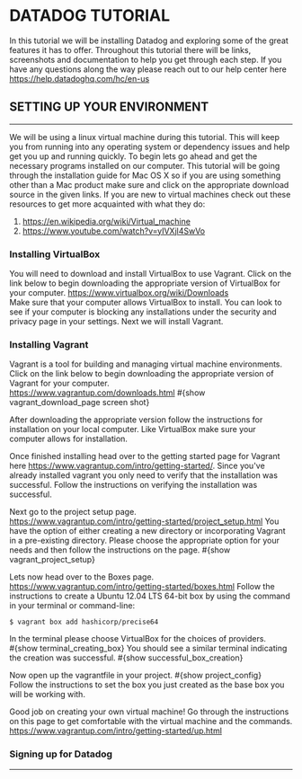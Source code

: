 # **DATADOG TUTORIAL**
In this tutorial we will be installing Datadog and exploring some of the great features it has to offer.  Throughout this tutorial there will be links, screenshots and documentation to help you get through each step.  If you have any questions along the way please reach out to our help center here <https://help.datadoghq.com/hc/en-us>

## SETTING UP YOUR ENVIRONMENT
------------------------------

We will be using a linux virtual machine during this tutorial.  This will keep you from running into any operating system or dependency issues and help get you up and running quickly.  To begin lets go ahead and get the necessary programs installed on our computer.  This tutorial will be going through the installation guide for Mac OS X so if you are using something other than a Mac product make sure and click on the appropriate download source in the given links.  If you are new to virtual machines check out these resources to get more acquainted with what they do:
1. <https://en.wikipedia.org/wiki/Virtual_machine>
2. <https://www.youtube.com/watch?v=yIVXjl4SwVo>

### Installing VirtualBox
You will need to download and install VirtualBox to use Vagrant.  Click on the link below to begin downloading the appropriate version of VirtualBox for your computer.
<https://www.virtualbox.org/wiki/Downloads>  
Make sure that your computer allows VirtualBox to install.  You can look to see if your computer is blocking any installations under the security and privacy page in your settings.  Next we will install Vagrant.

### Installing Vagrant
Vagrant is a tool for building and managing virtual machine environments.  Click on the link below to begin downloading the appropriate version of Vagrant for your computer.  
<https://www.vagrantup.com/downloads.html>
#{show vagrant_download_page screen shot}

After downloading the appropriate version follow the instructions for installation on your local computer.  Like VirtualBox make sure your computer allows for installation.

Once finished installing head over to the getting started page for Vagrant here <https://www.vagrantup.com/intro/getting-started/>.  Since you've already installed vagrant you only need to verify that the installation was successful.  Follow the instructions on verifying the installation was successful.

Next go to the project setup page.  <https://www.vagrantup.com/intro/getting-started/project_setup.html> You have the option of either creating a new directory or incorporating Vagrant in a pre-existing directory.  Please choose the appropriate option for your needs and then follow the instructions on the page.
#{show vagrant_project_setup}

Lets now head over to the Boxes page.
<https://www.vagrantup.com/intro/getting-started/boxes.html>
Follow the instructions to create a Ubuntu 12.04 LTS 64-bit box by using the command in your terminal or command-line:
```
$ vagrant box add hashicorp/precise64
```
In the terminal please choose VirtualBox for the choices of providers.  
#{show terminal_creating_box}
You should see a similar terminal indicating the creation was successful.
#{show successful_box_creation}

Now open up the vagrantfile in your project.
#{show project_config}  
Follow the instructions to set the box you just created as the base box you will be working with.

Good job on creating your own virtual machine!  Go through the instructions on this page to get comfortable with the virtual machine and the commands.
<https://www.vagrantup.com/intro/getting-started/up.html>

### Signing up for Datadog
--------------------------

